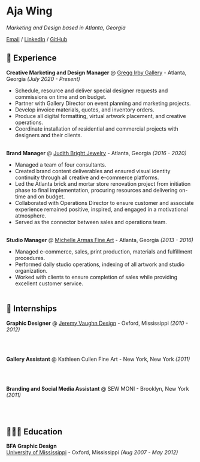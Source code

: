 # Aja Wing

_Marketing and Design based in Atlanta, Georgia_ <br>

[Email](mailto:aja.wing@outlook.com) / [LinkedIn](https://www.linkedin.com/in/aja-wing/) / [GitHub](https://github.com/ajawing/)

## 🎨 Experience

**Creative Marketing and Design Manager** @ [Gregg Irby Gallery](https://www.greggirbygallery.com/) - Atlanta, Georgia _(July 2020 - Present)_ <br>
  - Schedule, resource and deliver special designer requests and commissions on time and on budget.
  - Partner with Gallery Director on event planning and marketing projects.
  - Develop invoice materials, quotes, and inventory orders.
  - Produce all digital formatting, virtual artwork placement, and creative operations. 
  - Coordinate installation of residential and commercial projects with designers and their clients.
<br><br>

**Brand Manager** @ [Judith Bright Jewelry](https://judithbright.com/) - Atlanta, Georgia _(2016 - 2020)_ <br>
  - Managed a team of four consultants.
  - Created brand content deliverables and ensured visual identity continuity through all creative and e-commerce platforms.
  - Led the Atlanta brick and mortar store renovation project from initiation phase to final implementation, procuring resources and delivering on-time and on budget.
  - Collaborated with Operations Director to ensure customer and associate experience remained positive, inspired, and engaged in a motivational atmosphere.  
  - Served as the connector between sales and operations team.
<br><br>

**Studio Manager** @ [Michelle Armas Fine Art](https://www.michellearmas.com/) - Atlanta, Georgia _(2013 - 2016)_ <br>
  - Managed e-commerce, sales, print production, materials and fulfillment procedures.
  - Performed daily studio operations, indexing of all artwork and studio organization.
  - Worked with clients to ensure completion of sales while providing excellent customer service.
<br><br>

## 📌 Internships

**Graphic Designer** @ [Jeremy Vaughn Design](http://www.avaughndesign.com/) - Oxford, Mississippi _(2010 - 2012)_ <br>

<br><br>

**Gallery Assistant** @ Kathleen Cullen Fine Art - New York, New York _(2011)_ <br>

<br><br>

**Branding and Social Media Assistant** @ SEW MONI - Brooklyn, New York _(2011)_ <br>
 
<br><br>

## 👩🏻‍🎓 Education

**BFA Graphic Design** <br>
[University of Mississippi](https://olemiss.edu/) - Oxford, Mississippi _(Aug 2007 - May 2012)_ <br>

